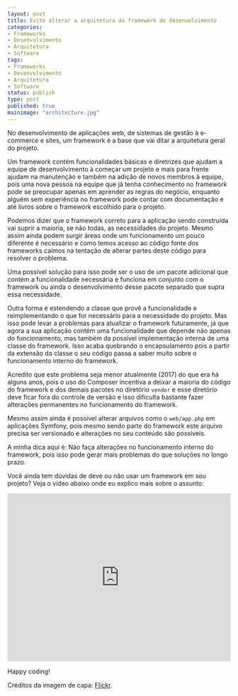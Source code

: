 ```yaml
---
layout: post
title: Evite alterar a arquitetura do framework de desenvolvimento
categories:
- Frameworks
- Desenvolvimento
- Arquitetura
- Software
tags:
- Frameworks
- Desenvolvimento
- Arquitetura
- Software
status: publish
type: post
published: true
mainimage: "architecture.jpg"
---
```


No desenvolvimento de aplicações web, de sistemas de gestão à e-commerce e sites,
um framework é a base que vai ditar a arquitetura geral do projeto.

Um framework contém funcionalidades básicas e diretrizes que ajudam a equipe de
desenvolvimento à começar um projeto e mais para frente ajudam na manutenção e
também na adição de novos membros à equipe, pois uma nova pessoa na equipe que
já tenha conhecimento no framework pode se preocupar apenas em aprender as
regras do negócio, enquanto alguém sem experiência no framework pode contar com
documentação e até livros sobre o framework escolhido para o projeto.

Podemos dizer que o framework correto para a aplicação sendo construída vai
suprir a maioria, se não todas, as necessidades do projeto. Mesmo assim ainda
podem surgir áreas onde um funcionamento um pouco diferente é necessário e como
temos acesso ao código fonte dos frameworks caímos na tentação de alterar partes
deste código para resolver o problema.

Uma possível solução para isso pode ser o uso de um pacote adicional que contém
a funcionalidade necessária e funciona em conjunto com o framework ou ainda o
desenvolvimento desse pacote separado que supra essa necessidade.

Outra forma é estendendo a classe que provê a funcionalidade e reimplementando
o que for necessário para a necessidade do projeto. Mas isso pode levar a problemas
para atualizar o framework futuramente, já que agora a sua aplicação contém uma
funcionalidade que depende não apenas do funcionamento, mas também da possível
implementação interna de uma classe do framework. Isso acaba quebrando o
encapsulamento pois a partir da extensão da classe o seu código passa a saber
muito sobre o funcionamento interno do framework.

Acredito que este problema seja menor atualmente (2017) do que era há alguns
anos, pois o uso do Composer incentiva a deixar a maioria do código do framework
e dos demais pacotes no diretório `vendor` e esse diretório deve ficar fora do
controle de versão e isso dificulta bastante fazer alterações permanentes no
funcionamento do framework.

Mesmo assim ainda é possível alterar arquivos como o `web/app.php` em aplicações
Symfony, pois mesmo sendo parte do framework este arquivo precisa ser versionado
e alterações no seu conteúdo são possíveis.

A minha dica aqui é: Não faça alterações no funcionamento interno do framework,
pois isso pode gerar mais problemas do que soluções no longo prazo.

Você ainda tem dúvidas de deve ou não usar um framework em seu projeto? Veja
o vídeo abaixo onde eu explico mais sobre o assunto:

<iframe width="100%" height="380" src="https://www.youtube.com/embed/GjBLxHANuy0" frameborder="0" allowfullscreen></iframe>

Happy coding!

Créditos da imagem de capa: [Flickr](https://www.flickr.com/photos/joeshlabotnik/3707230247/).
